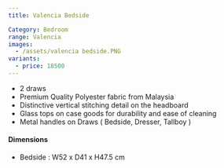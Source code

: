 ```yaml
---
title: Valencia Bedside

Category: Bedroom
range: Valencia
images:
  - /assets/valencia bedside.PNG
variants:
  - price: 18500
---
```

* 2 draws
* Premium Quality Polyester fabric from Malaysia
* Distinctive vertical stitching detail on the headboard
* Glass tops on case goods for durability and ease of cleaning
* Metal handles on Draws ( Bedside, Dresser, Tallboy )


#### Dimensions
* Bedside : W52 x D41 x H47.5 cm
